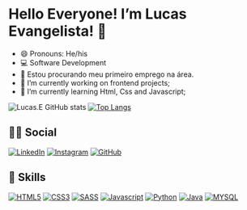 # Hello Everyone! I’m Lucas Evangelista! 👋

- 😄 Pronouns: He/his
- 💻 Software Development 
- 💼 Estou procurando meu primeiro emprego na área.
- 🔭 I’m currently working on frontend projects; 
- 🌱 I’m currently learning Html, Css and Javascript;

![Lucas.E GitHub stats](https://github-readme-stats.vercel.app/api?username=LucasEvangelist0&show_icons=true&theme=dracula) [![Top Langs](https://github-readme-stats.vercel.app/api/top-langs/?username=LucasEvangelist0&layout=compact)](https://github.com/LucasEvangelist0/github-readme-stats)

## 👨👩 Social
[![LinkedIn](https://img.shields.io/badge/LinkedIn-0077B5?style=for-the-badge&logo=linkedin&logoColor=white)](https://www.linkedin.com/in/lucas-evangelista-3042151b2/)
[![Instagram](https://img.shields.io/badge/Instagram-E4405F?style=for-the-badge&logo=instagram&logoColor=white)](https://www.instagram.com/lucasemc_/)
[![GitHub](https://img.shields.io/badge/GitHub-100000?style=for-the-badge&logo=github&logoColor=white)](https://github.com/LucasEvangelist0)

## 🚀 Skills
[![HTML5](https://img.shields.io/badge/HTML5-E34F26?style=for-the-badge&logo=html5&logoColor=white)](https://html.spec.whatwg.org/)
[![CSS3](https://img.shields.io/badge/CSS3-1572B6?style=for-the-badge&logo=css3&logoColor=white)](https://developer.mozilla.org/pt-BR/docs/Web/CSS)
[![SASS](https://img.shields.io/badge/Sass-CC6699?style=for-the-badge&logo=sass&logoColor=white)](https://sass-lang.com/)
[![Javascript](https://img.shields.io/badge/JavaScript-F7DF1E?style=for-the-badge&logo=javascript&logoColor=black)](https://www.javascript.com/)
[![Python](https://img.shields.io/badge/Python-14354C?style=for-the-badge&logo=python&logoColor=white)](https://www.python.org/)
[![Java](https://img.shields.io/badge/Java-ED8B00?style=for-the-badge&logo=java&logoColor=white)](https://www.java.com/pt-BR/)
[![MYSQL](https://img.shields.io/badge/MySQL-00000F?style=for-the-badge&logo=mysql&logoColor=white)](https://www.mysql.com/)

